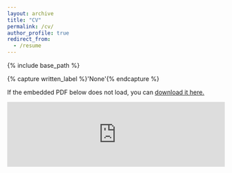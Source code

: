 ```yaml
---
layout: archive
title: "CV"
permalink: /cv/
author_profile: true
redirect_from:
  - /resume
---
```


{% include base_path %}

{% capture written_label %}'None'{% endcapture %}

If the embedded PDF below does not load, you can <u><a href="https://kleeresearch.github.io/files/20231014_CV_klee.pdf">download it here.</a></u>
<br/>

<embed src="https://kleeresearch.github.io/files/20231014_CV_klee.pdf" type="application/pdf" width="100%" />


